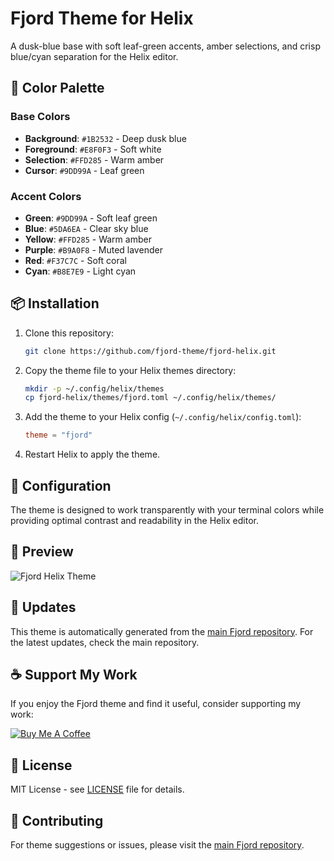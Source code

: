 # Fjord Theme for Helix

A dusk-blue base with soft leaf-green accents, amber selections, and crisp blue/cyan separation for the Helix editor.

## 🎨 Color Palette

### Base Colors

- **Background**: `#1B2532` - Deep dusk blue
- **Foreground**: `#E8F0F3` - Soft white
- **Selection**: `#FFD285` - Warm amber
- **Cursor**: `#9DD99A` - Leaf green

### Accent Colors

- **Green**: `#9DD99A` - Soft leaf green
- **Blue**: `#5DA6EA` - Clear sky blue
- **Yellow**: `#FFD285` - Warm amber
- **Purple**: `#B9A0F8` - Muted lavender
- **Red**: `#F37C7C` - Soft coral
- **Cyan**: `#B8E7E9` - Light cyan

## 📦 Installation

1. Clone this repository:

   ```bash
   git clone https://github.com/fjord-theme/fjord-helix.git
   ```

2. Copy the theme file to your Helix themes directory:

   ```bash
   mkdir -p ~/.config/helix/themes
   cp fjord-helix/themes/fjord.toml ~/.config/helix/themes/
   ```

3. Add the theme to your Helix config (`~/.config/helix/config.toml`):

   ```toml
   theme = "fjord"
   ```

4. Restart Helix to apply the theme.

## 🔧 Configuration

The theme is designed to work transparently with your terminal colors while providing optimal contrast and readability in the Helix editor.

## 📸 Preview

![Fjord Helix Theme](https://raw.githubusercontent.com/fjord-theme/fjord/main/docs/images/colortest.png)

## 🔄 Updates

This theme is automatically generated from the [main Fjord repository](https://github.com/fjord-theme/fjord). For the latest updates, check the main repository.

## ☕ Support My Work

If you enjoy the Fjord theme and find it useful, consider supporting my work:

[![Buy Me A Coffee](https://img.shields.io/badge/Buy%20Me%20A%20Coffee-FFDD00?style=for-the-badge&logo=buy-me-a-coffee&logoColor=black)](https://buymeacoffee.com/jshuntley)


## 📄 License

MIT License - see [LICENSE](LICENSE) file for details.

## 🤝 Contributing

For theme suggestions or issues, please visit the [main Fjord repository](https://github.com/fjord-theme/fjord).
